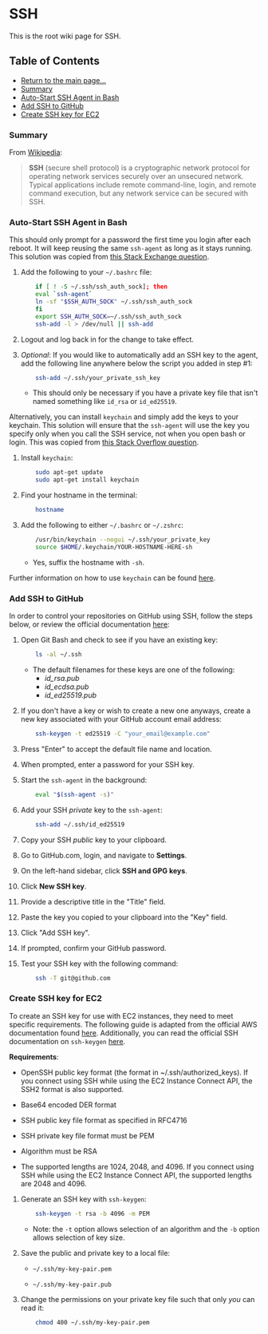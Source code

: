 # SSH

This is the root wiki page for SSH.

## Table of Contents

* [Return to the main page...](../../README.md)
* [Summary](#summary)
* [Auto-Start SSH Agent in Bash](#auto-start-ssh-agent-in-bash)
* [Add SSH to GitHub](#add-ssh-to-github)
* [Create SSH key for EC2](#create-ssh-key-for-ec2)

### Summary

From [Wikipedia](https://en.wikipedia.org/wiki/Secure_Shell_Protocol):

> **SSH** (secure shell protocol) is a cryptographic network protocol for operating network services securely over an unsecured network. Typical applications include remote command-line, login, and remote command execution, but any network service can be secured with SSH.

### Auto-Start SSH Agent in Bash

This should only prompt for a password the first time you login after each reboot. It will keep reusing the same `ssh-agent` as long as it stays running. This solution was copied from [this Stack Exchange question](https://unix.stackexchange.com/questions/90853/how-can-i-run-ssh-add-automatically-without-a-password-prompt).

 1. Add the following to your `~/.bashrc` file:

    ```bash
        if [ ! -S ~/.ssh/ssh_auth_sock]; then
        eval `ssh-agent`
        ln -sf "$SSH_AUTH_SOCK" ~/.ssh/ssh_auth_sock
        fi
        export SSH_AUTH_SOCK=~/.ssh/ssh_auth_sock
        ssh-add -l > /dev/null || ssh-add
    ```

 2. Logout and log back in for the change to take effect.

 3. *Optional*: If you would like to automatically add an SSH key to the agent, add the following line anywhere below the script you added in step #1:

    ```bash
        ssh-add ~/.ssh/your_private_ssh_key
    ```

    * This should only be necessary if you have a private key file that isn't named something like `id_rsa` or `id_ed25519`.

Alternatively, you can install `keychain` and simply add the keys to your keychain. This solution will ensure that the `ssh-agent` will use the key you specify only when you call the SSH service, not when you open bash or login. This was copied from [this Stack Overflow question](https://stackoverflow.com/questions/52423626/remember-git-passphrase-in-wsl).

 1. Install `keychain`:

    ```bash
        sudo apt-get update
        sudo apt-get install keychain
    ```

 2. Find your hostname in the terminal:

    ```bash
        hostname
    ```

 3. Add the following to either `~/.bashrc` or `~/.zshrc`:

    ```bash
        /usr/bin/keychain --nogui ~/.ssh/your_private_key
        source $HOME/.keychain/YOUR-HOSTNAME-HERE-sh
    ```

    * Yes, suffix the hostname with `-sh`.

Further information on how to use `keychain` can be found [here](https://www.cyberciti.biz/faq/ssh-passwordless-login-with-keychain-for-scripts/).

### Add SSH to GitHub

In order to control your repositories on GitHub using SSH, follow the steps below, or review the official documentation [here](https://docs.github.com/en/github/authenticating-to-github/connecting-to-github-with-ssh):

1. Open Git Bash and check to see if you have an existing key:

    ```bash
        ls -al ~/.ssh
    ```

    * The default filenames for these keys are one of the following:
        * *id_rsa.pub*
        * *id_ecdsa.pub*
        * *id_ed25519.pub*

2. If you don't have a key or wish to create a new one anyways, create a new key associated with your GitHub account email address:

    ```bash
        ssh-keygen -t ed25519 -C "your_email@example.com"
    ```

3. Press "Enter" to accept the default file name and location.

4. When prompted, enter a password for your SSH key.

5. Start the `ssh-agent` in the background:

    ```bash
        eval "$(ssh-agent -s)"
    ```

6. Add your SSH *private* key to the `ssh-agent`:

    ```bash
        ssh-add ~/.ssh/id_ed25519
    ```

7. Copy your SSH *public* key to your clipboard.

8. Go to GitHub.com, login, and navigate to **Settings**.

9. On the left-hand sidebar, click **SSH and GPG keys**.

10. Click **New SSH key**.

11. Provide a descriptive title in the "Title" field.

12. Paste the key you copied to your clipboard into the "Key" field.

13. Click "Add SSH key".

14. If prompted, confirm your GitHub password.

15. Test your SSH key with the following command:

    ```bash
        ssh -T git@github.com
    ```

### Create SSH key for EC2

To create an SSH key for use with EC2 instances, they need to meet specific requirements. The following guide is adapted from the official AWS documentation found [here](https://docs.aws.amazon.com/AWSEC2/latest/UserGuide/ec2-key-pairs.html). Additionally, you can read the official SSH documentation on `ssh-keygen` [here](https://www.ssh.com/academy/ssh/keygen).

**Requirements**:

* OpenSSH public key format (the format in ~/.ssh/authorized_keys). If you connect using SSH while using the EC2 Instance Connect API, the SSH2 format is also supported.

* Base64 encoded DER format

* SSH public key file format as specified in RFC4716

* SSH private key file format must be PEM

* Algorithm must be RSA

* The supported lengths are 1024, 2048, and 4096. If you connect using SSH while using the EC2 Instance Connect API, the supported lengths are 2048 and 4096.

1. Generate an SSH key with `ssh-keygen`:

    ```bash
        ssh-keygen -t rsa -b 4096 -m PEM
    ```

    * Note: the `-t` option allows selection of an algorithm and the `-b` option allows selection of key size.

2. Save the public and private key to a local file:

    * `~/.ssh/my-key-pair.pem`

    * `~/.ssh/my-key-pair.pub`

3. Change the permissions on your private key file such that only *you* can read it:

    ```bash
        chmod 400 ~/.ssh/my-key-pair.pem
    ```
